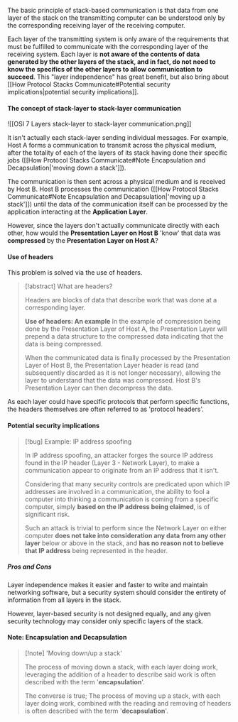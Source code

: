 
The basic principle of stack-based communication is that data from one layer of the stack on the transmitting computer can be understood only by the corresponding receiving layer of the receiving computer. 

Each layer of the transmitting system is only aware of the requirements that must be fulfilled to communicate with the corresponding layer of the receiving system. Each layer is **not aware of the contents of data generated by the other layers of the stack, and in fact, do not need to know the specifics of the other layers to allow communication to succeed**. This "layer independence" has great benefit, but also bring about [[How Protocol Stacks Communicate#Potential security implications|potential security implications]].

#### The concept of stack-layer to stack-layer communication
![[OSI 7 Layers stack-layer to stack-layer communication.png]]

It isn't actually each stack-layer sending individual messages. For example, Host A forms a communication to transmit across the physical medium, after the totality of each of the layers of its stack having done their specific jobs ([[How Protocol Stacks Communicate#Note Encapsulation and Decapsulation|'moving down a stack']]). 

The communication is then sent across a physical medium and is received by Host B. Host B processes the communication ([[How Protocol Stacks Communicate#Note Encapsulation and Decapsulation|'moving up a stack']]) until the data of the communication itself can be processed by the application interacting at the **Application Layer**.

However, since the layers don't actually communicate directly with each other, how would the **Presentation Layer on Host B** 'know' that data was **compressed** by the **Presentation Layer on Host A**?

#### Use of headers
This problem is solved via the use of headers.

>[!abstract] What are headers?
>
>Headers are blocks of data that describe work that was done at a corresponding layer.
>
>**Use of headers: An example**
>In the example of compression being done by the Presentation Layer of Host A, the Presentation Layer will prepend a data structure to the compressed data indicating that the data is being compressed. 
>
>When the communicated data is finally processed by the Presentation Layer of Host B, the Presentation Layer header is read (and subsequently discarded as it is not longer necessary), allowing the layer to understand that the data was compressed. Host B's Presentation Layer can then decompress the data.

As each layer could have specific protocols that perform specific functions, the headers themselves are often referred to as 'protocol headers'. 

#### Potential security implications

>[!bug] Example: IP address spoofing
>
>In IP address spoofing, an attacker forges the source IP address found in the IP header (Layer 3 - Network Layer), to make a communication appear to originate from an IP address that it isn't.
>
>Considering that many security controls are predicated upon which IP addresses are involved in a communication, the ability to fool a computer into thinking a communication is coming from a specific computer, simply **based on the IP address being claimed**, is of significant risk.
>
>Such an attack is trivial to perform since the Network Layer on either computer **does not take into consideration any data from any other layer** below or above in the stack, and **has no reason not to believe that IP address** being represented in the header.

##### Pros and Cons
Layer independence makes it easier and faster to write and maintain networking software, but a security system should consider the entirety of information from all layers in the stack. 

However, layer-based security is not designed equally, and any given security technology may consider only specific layers of the stack. 

#### Note: Encapsulation and Decapsulation
>[!note] 'Moving down/up a stack'
>
>The process of moving down a stack, with each layer doing work, leveraging the addition of a header to describe said work is often described with the term '**encapsulation**'.
>
>The converse is true; The process of moving up a stack, with each layer doing work, combined with the reading and removing of headers is often described with the term '**decapsulation**'.